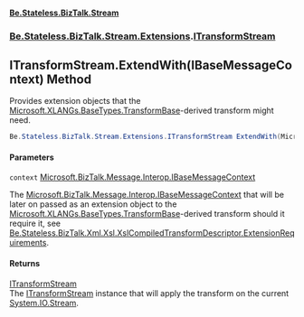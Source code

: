 #### [Be.Stateless.BizTalk.Stream](README.md 'README')
### [Be.Stateless.BizTalk.Stream.Extensions](Be.Stateless.BizTalk.Stream.Extensions.md 'Be.Stateless.BizTalk.Stream.Extensions').[ITransformStream](ITransformStream.md 'Be.Stateless.BizTalk.Stream.Extensions.ITransformStream')

## ITransformStream.ExtendWith(IBaseMessageContext) Method

Provides extension objects that the [Microsoft.XLANGs.BaseTypes.TransformBase](https://docs.microsoft.com/en-us/dotnet/api/Microsoft.XLANGs.BaseTypes.TransformBase 'Microsoft.XLANGs.BaseTypes.TransformBase')-derived transform might need.

```csharp
Be.Stateless.BizTalk.Stream.Extensions.ITransformStream ExtendWith(Microsoft.BizTalk.Message.Interop.IBaseMessageContext context);
```
#### Parameters

<a name='Be.Stateless.BizTalk.Stream.Extensions.ITransformStream.ExtendWith(Microsoft.BizTalk.Message.Interop.IBaseMessageContext).context'></a>

`context` [Microsoft.BizTalk.Message.Interop.IBaseMessageContext](https://docs.microsoft.com/en-us/dotnet/api/Microsoft.BizTalk.Message.Interop.IBaseMessageContext 'Microsoft.BizTalk.Message.Interop.IBaseMessageContext')

The [Microsoft.BizTalk.Message.Interop.IBaseMessageContext](https://docs.microsoft.com/en-us/dotnet/api/Microsoft.BizTalk.Message.Interop.IBaseMessageContext 'Microsoft.BizTalk.Message.Interop.IBaseMessageContext') that will be later on passed as an extension object to the [Microsoft.XLANGs.BaseTypes.TransformBase](https://docs.microsoft.com/en-us/dotnet/api/Microsoft.XLANGs.BaseTypes.TransformBase 'Microsoft.XLANGs.BaseTypes.TransformBase')-derived transform should it require it, see [Be.Stateless.BizTalk.Xml.Xsl.XslCompiledTransformDescriptor.ExtensionRequirements](https://docs.microsoft.com/en-us/dotnet/api/Be.Stateless.BizTalk.Xml.Xsl.XslCompiledTransformDescriptor.ExtensionRequirements 'Be.Stateless.BizTalk.Xml.Xsl.XslCompiledTransformDescriptor.ExtensionRequirements').

#### Returns
[ITransformStream](ITransformStream.md 'Be.Stateless.BizTalk.Stream.Extensions.ITransformStream')  
The [ITransformStream](ITransformStream.md 'Be.Stateless.BizTalk.Stream.Extensions.ITransformStream') instance that will apply the transform on the current [System.IO.Stream](https://docs.microsoft.com/en-us/dotnet/api/System.IO.Stream 'System.IO.Stream').